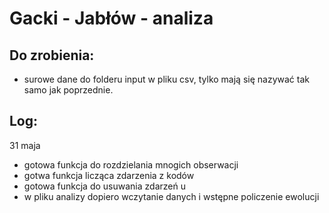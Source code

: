 # Gacki - Jabłów - analiza

## Do zrobienia:

* surowe dane do folderu input w pliku csv, tylko mają się nazywać
tak samo jak poprzednie.

## Log:

31 maja 
* gotowa funkcja do rozdzielania mnogich obserwacji
* gotwa funkcja licząca zdarzenia z kodów
* gotowa funkcja do usuwania zdarzeń u
* w pliku analizy dopiero wczytanie danych i wstępne policzenie ewolucji


